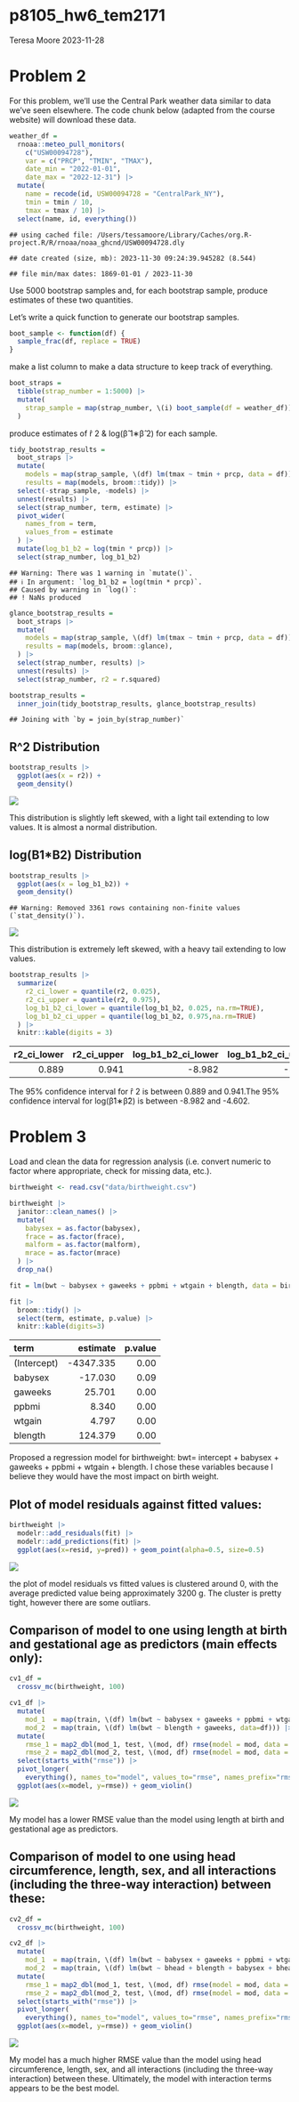 p8105_hw6_tem2171
================
Teresa Moore
2023-11-28

# Problem 2

For this problem, we’ll use the Central Park weather data similar to
data we’ve seen elsewhere. The code chunk below (adapted from the course
website) will download these data.

``` r
weather_df = 
  rnoaa::meteo_pull_monitors(
    c("USW00094728"),
    var = c("PRCP", "TMIN", "TMAX"), 
    date_min = "2022-01-01",
    date_max = "2022-12-31") |>
  mutate(
    name = recode(id, USW00094728 = "CentralPark_NY"),
    tmin = tmin / 10,
    tmax = tmax / 10) |>
  select(name, id, everything())
```

    ## using cached file: /Users/tessamoore/Library/Caches/org.R-project.R/R/rnoaa/noaa_ghcnd/USW00094728.dly

    ## date created (size, mb): 2023-11-30 09:24:39.945282 (8.544)

    ## file min/max dates: 1869-01-01 / 2023-11-30

Use 5000 bootstrap samples and, for each bootstrap sample, produce
estimates of these two quantities.

Let’s write a quick function to generate our bootstrap samples.

``` r
boot_sample <- function(df) {
  sample_frac(df, replace = TRUE)
}
```

make a list column to make a data structure to keep track of everything.

``` r
boot_straps = 
  tibble(strap_number = 1:5000) |> 
  mutate(
    strap_sample = map(strap_number, \(i) boot_sample(df = weather_df))
  )
```

produce estimates of r̂ 2 & log(β̂ 1∗β̂ 2) for each sample.

``` r
tidy_bootstrap_results = 
  boot_straps |> 
  mutate(
    models = map(strap_sample, \(df) lm(tmax ~ tmin + prcp, data = df)),
    results = map(models, broom::tidy)) |> 
  select(-strap_sample, -models) |> 
  unnest(results) |>
  select(strap_number, term, estimate) |> 
  pivot_wider(
    names_from = term,
    values_from = estimate
  ) |> 
  mutate(log_b1_b2 = log(tmin * prcp)) |> 
  select(strap_number, log_b1_b2)
```

    ## Warning: There was 1 warning in `mutate()`.
    ## ℹ In argument: `log_b1_b2 = log(tmin * prcp)`.
    ## Caused by warning in `log()`:
    ## ! NaNs produced

``` r
glance_bootstrap_results =
  boot_straps |> 
  mutate(
    models = map(strap_sample, \(df) lm(tmax ~ tmin + prcp, data = df)),
    results = map(models, broom::glance),
  ) |> 
  select(strap_number, results) |> 
  unnest(results) |>
  select(strap_number, r2 = r.squared)

bootstrap_results =
  inner_join(tidy_bootstrap_results, glance_bootstrap_results)
```

    ## Joining with `by = join_by(strap_number)`

## R^2 Distribution

``` r
bootstrap_results |> 
  ggplot(aes(x = r2)) + 
  geom_density()
```

![](p8105_hw6_tem2171_files/figure-gfm/unnamed-chunk-6-1.png)<!-- -->

This distribution is slightly left skewed, with a light tail extending
to low values. It is almost a normal distribution.

## log(B1\*B2) Distribution

``` r
bootstrap_results |> 
  ggplot(aes(x = log_b1_b2)) + 
  geom_density()
```

    ## Warning: Removed 3361 rows containing non-finite values (`stat_density()`).

![](p8105_hw6_tem2171_files/figure-gfm/unnamed-chunk-7-1.png)<!-- -->

This distribution is extremely left skewed, with a heavy tail extending
to low values.

``` r
bootstrap_results |> 
  summarize(
    r2_ci_lower = quantile(r2, 0.025),
    r2_ci_upper = quantile(r2, 0.975),
    log_b1_b2_ci_lower = quantile(log_b1_b2, 0.025, na.rm=TRUE),
    log_b1_b2_ci_upper = quantile(log_b1_b2, 0.975,na.rm=TRUE)
  ) |> 
  knitr::kable(digits = 3)
```

| r2_ci_lower | r2_ci_upper | log_b1_b2_ci_lower | log_b1_b2_ci_upper |
|------------:|------------:|-------------------:|-------------------:|
|       0.889 |       0.941 |             -8.982 |             -4.602 |

The 95% confidence interval for r̂ 2 is between 0.889 and 0.941.The 95%
confidence interval for log(β̂1∗β̂2) is between -8.982 and -4.602.

# Problem 3

Load and clean the data for regression analysis (i.e. convert numeric to
factor where appropriate, check for missing data, etc.).

``` r
birthweight <- read.csv("data/birthweight.csv")

birthweight |>
  janitor::clean_names() |>
  mutate(
    babysex = as.factor(babysex),
    frace = as.factor(frace),
    malform = as.factor(malform),
    mrace = as.factor(mrace)
  ) |>
  drop_na()
```

``` r
fit = lm(bwt ~ babysex + gaweeks + ppbmi + wtgain + blength, data = birthweight)

fit |>
  broom::tidy() |>
  select(term, estimate, p.value) |>
  knitr::kable(digits=3)
```

| term        |  estimate | p.value |
|:------------|----------:|--------:|
| (Intercept) | -4347.335 |    0.00 |
| babysex     |   -17.030 |    0.09 |
| gaweeks     |    25.701 |    0.00 |
| ppbmi       |     8.340 |    0.00 |
| wtgain      |     4.797 |    0.00 |
| blength     |   124.379 |    0.00 |

Proposed a regression model for birthweight: bwt= intercept + babysex +
gaweeks + ppbmi + wtgain + blength. I chose these variables because I
believe they would have the most impact on birth weight.

## Plot of model residuals against fitted values:

``` r
birthweight |>
  modelr::add_residuals(fit) |>
  modelr::add_predictions(fit) |>
  ggplot(aes(x=resid, y=pred)) + geom_point(alpha=0.5, size=0.5)
```

![](p8105_hw6_tem2171_files/figure-gfm/unnamed-chunk-11-1.png)<!-- -->

the plot of model residuals vs fitted values is clustered around 0, with
the average predicted value being approximately 3200 g. The cluster is
pretty tight, however there are some outliars.

## Comparison of model to one using length at birth and gestational age as predictors (main effects only):

``` r
cv1_df = 
  crossv_mc(birthweight, 100) 

cv1_df |> 
  mutate(
    mod_1  = map(train, \(df) lm(bwt ~ babysex + gaweeks + ppbmi + wtgain + blength, data = df)),
    mod_2  = map(train, \(df) lm(bwt ~ blength + gaweeks, data=df))) |> 
  mutate(
    rmse_1 = map2_dbl(mod_1, test, \(mod, df) rmse(model = mod, data = df)),
    rmse_2 = map2_dbl(mod_2, test, \(mod, df) rmse(model = mod, data = df))) |>
  select(starts_with("rmse")) |>
  pivot_longer(
    everything(), names_to="model", values_to="rmse", names_prefix="rmse_") |>
  ggplot(aes(x=model, y=rmse)) + geom_violin()
```

![](p8105_hw6_tem2171_files/figure-gfm/unnamed-chunk-12-1.png)<!-- -->

My model has a lower RMSE value than the model using length at birth and
gestational age as predictors.

## Comparison of model to one using head circumference, length, sex, and all interactions (including the three-way interaction) between these:

``` r
cv2_df = 
  crossv_mc(birthweight, 100) 

cv2_df |> 
  mutate(
    mod_1  = map(train, \(df) lm(bwt ~ babysex + gaweeks + ppbmi + wtgain + blength, data = df)),
    mod_2  = map(train, \(df) lm(bwt ~ bhead + blength + babysex + bhead*blength + bhead*babysex + blength*babysex + bhead*blength*babysex, data=df))) |>
  mutate(
    rmse_1 = map2_dbl(mod_1, test, \(mod, df) rmse(model = mod, data = df)),
    rmse_2 = map2_dbl(mod_2, test, \(mod, df) rmse(model = mod, data = df))) |>
  select(starts_with("rmse")) |>
  pivot_longer(
    everything(), names_to="model", values_to="rmse", names_prefix="rmse_") |>
  ggplot(aes(x=model, y=rmse)) + geom_violin()
```

![](p8105_hw6_tem2171_files/figure-gfm/unnamed-chunk-13-1.png)<!-- -->

My model has a much higher RMSE value than the model using head
circumference, length, sex, and all interactions (including the
three-way interaction) between these. Ultimately, the model with
interaction terms appears to be the best model.
